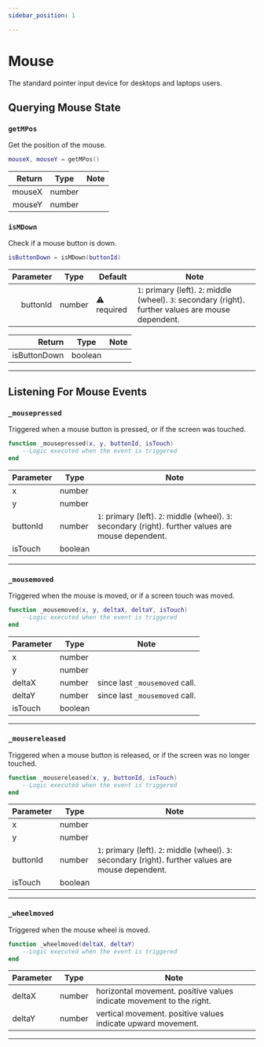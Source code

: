 ```yaml
---
sidebar_position: 1

---
```


# Mouse

The standard pointer input device for desktops and laptops users.

## Querying Mouse State

### `getMPos`

Get the position of the mouse.

```lua
mouseX, mouseY = getMPos()
```

|  Return | Type   | Note |
|--------:|--------|------|
|  mouseX | number |      |
|  mouseY | number |      |

### `isMDown`

Check if a mouse button is down.

```lua
isButtonDown = isMDown(buttonId)
```

| Parameter | Type   | Default     | Note                                                                                                  |
|----------:|--------|-------------|-------------------------------------------------------------------------------------------------------|
|  buttonId | number | ⚠️ required | `1`: primary (left). `2`: middle (wheel). `3`: secondary (right). further values are mouse dependent. |

|       Return | Type    | Note |
|-------------:|---------|------|
| isButtonDown | boolean |      |

---

## Listening For Mouse Events

### `_mousepressed`

Triggered when a mouse button is pressed, or if the screen was touched.

```lua
function _mousepressed(x, y, buttonId, isTouch)
	--Logic executed when the event is triggered
end
```

| Parameter | Type    | Note                                                                                                  |
|-----------|---------|-------------------------------------------------------------------------------------------------------|
| x         | number  |                                                                                                       |
| y         | number  |                                                                                                       |
| buttonId  | number  | `1`: primary (left). `2`: middle (wheel). `3`: secondary (right). further values are mouse dependent. |
| isTouch   | boolean |                                                                                                       |

---

### `_mousemoved`

Triggered when the mouse is moved, or if a screen touch was moved.

```lua
function _mousemoved(x, y, deltaX, deltaY, isTouch)
	--Logic executed when the event is triggered
end
```

| Parameter | Type    | Note                           |
|-----------|---------|--------------------------------|
| x         | number  |                                |
| y         | number  |                                |
| deltaX    | number  | since last `_mousemoved` call. |
| deltaY    | number  | since last `_mousemoved` call. |
| isTouch   | boolean |                                |

---

### `_mousereleased`

Triggered when a mouse button is released, or if the screen was no longer touched.

```lua
function _mousereleased(x, y, buttonId, isTouch)
	--Logic executed when the event is triggered
end
```

| Parameter | Type    | Note                                                                                                  |
|-----------|---------|-------------------------------------------------------------------------------------------------------|
| x         | number  |                                                                                                       |
| y         | number  |                                                                                                       |
| buttonId  | number  | `1`: primary (left). `2`: middle (wheel). `3`: secondary (right). further values are mouse dependent. |
| isTouch   | boolean |                                                                                                       |

---

### `_wheelmoved`

Triggered when the mouse wheel is moved.

```lua
function _wheelmoved(deltaX, deltaY)
	--Logic executed when the event is triggered
end
```

| Parameter | Type   | Note                                                                 |
|-----------|--------|----------------------------------------------------------------------|
| deltaX    | number | horizontal movement. positive values indicate movement to the right. |
| deltaY    | number | vertical movement. positive values indicate upward movement.         |

---
